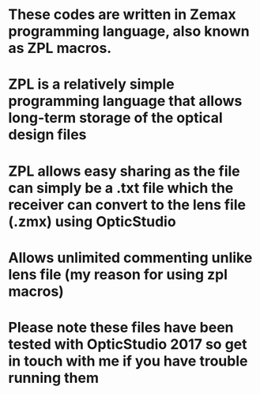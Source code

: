 # These codes are written in Zemax programming language, also known as ZPL macros.
# ZPL is a relatively simple programming language that allows long-term storage of the optical design files
# ZPL allows easy sharing as the file can simply be a .txt file which the receiver can convert to the lens file (.zmx) using OpticStudio
# Allows unlimited commenting unlike lens file (my reason for using zpl macros)
# Please note these files have been tested with OpticStudio 2017 so get in touch with me if you have trouble running them
